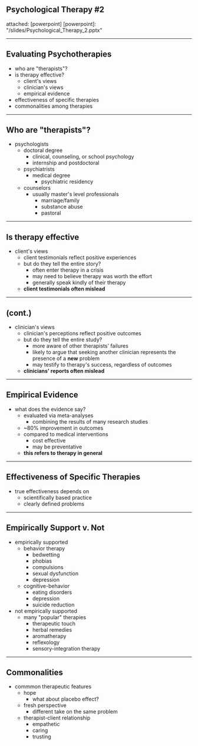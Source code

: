 ## Psychological Therapy \#2
attached: [powerpoint]
[powerpoint]: "/slides/Psychological_Therapy_2.pptx"

---
## Evaluating Psychotherapies
* who are "therapists"?
* is therapy effective?
  * client's views
  * clinician's views
  * empirical evidence
* effectiveness of specific therapies
* commonalities among therapies

---
## Who are "therapists"?
* psychologists
  * doctoral degree
    * clinical, counseling, or school psychology
    * internship and postdoctoral
  * psychiatrists
    * medical degree
      * psychiatric residency
  * counselors
    * usually master's level professionals
      * marriage/family
      * substance abuse
      * pastoral

---
## Is therapy effective
* client's views
  * client testimonials reflect positive experiences
  * but do they tell the entire story?
    * often enter therapy in a crisis
    * may need to believe therapy was worth the effort
    * generally speak kindly of their therapy
  * **client testimonials often mislead**

---
## (cont.)
* clinician's views
  * clinician's perceptions reflect positive outcomes
  * but do they tell the entire study?
    * more aware of other therapists' failures
    * likely to argue that seeking another clinician represents the presence of a **new** problem
    * may testify to therapy's success, regardless of outcomes
  * **clinicians' reports often mislead**

---
## Empirical Evidence
* what does the evidence say?
  * evaluated via meta-analyses
    * combining the results of many research studies
  * ~80% improvement in outcomes
  * compared to medical interventions
    * cost effective
    * may be preventative
  * **this refers to therapy in general**

---
## Effectiveness of Specific Therapies
* true effectiveness depends on
  * scientifically based practice
  * clearly defined problems

---
## Empirically Support v. Not
* empirically supported
  * behavior therapy
    * bedwetting
    * phobias
    * compulsions
    * sexual dysfunction
    * depression
  * cognitive-behavior
    * eating disorders
    * depression
    * suicide reduction
* not empirically supported
  * many "popular" therapies
    * therapeutic touch
    * herbal remedies
    * aromatherapy
    * reflexology
    * sensory-integration therapy

---
## Commonalities
* commmon therapeutic features
  * hope
    * what about placebo effect?
  * fresh perspective
    * different take on the same problem
  * therapist-client relationship
    * empathetic
    * caring
    * trusting
